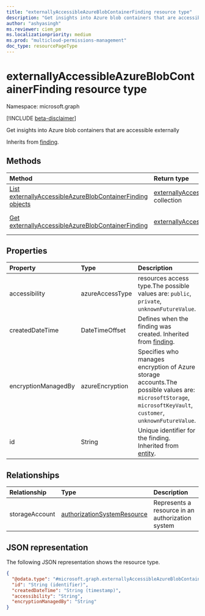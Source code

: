 ```yaml
---
title: "externallyAccessibleAzureBlobContainerFinding resource type"
description: "Get insights into Azure blob containers that are accessible externally*"
author: "ashyasingh"
ms.reviewer: ciem_pm
ms.localizationpriority: medium
ms.prod: "multicloud-permissions-management"
doc_type: resourcePageType
---
```


# externallyAccessibleAzureBlobContainerFinding resource type

Namespace: microsoft.graph

[!INCLUDE [beta-disclaimer](../../includes/beta-disclaimer.md)]

Get insights into Azure blob containers that are accessible externally

Inherits from [finding](../resources/finding.md).

## Methods
|Method|Return type|Description|
|:---|:---|:---|
|[List externallyAccessibleAzureBlobContainerFinding objects](../api/externallyaccessibleazureblobcontainerfinding-list.md)|[externallyAccessibleAzureBlobContainerFinding](../resources/externallyaccessibleazureblobcontainerfinding.md) collection|Get a list of the [externallyAccessibleAzureBlobContainerFinding](../resources/externallyaccessibleazureblobcontainerfinding.md) objects and their properties.|
|[Get externallyAccessibleAzureBlobContainerFinding](../api/externallyaccessibleazureblobcontainerfinding-get.md)|[externallyAccessibleAzureBlobContainerFinding](../resources/externallyaccessibleazureblobcontainerfinding.md)|Read the properties and relationships of an [externallyAccessibleAzureBlobContainerFinding](../resources/externallyaccessibleazureblobcontainerfinding.md) object.|

## Properties
|Property|Type|Description|
|:---|:---|:---|
|accessibility|azureAccessType|resources access type.The possible values are: `public`, `private`, `unknownFutureValue`.|
|createdDateTime|DateTimeOffset|Defines when the finding was created. Inherited from [finding](../resources/finding.md).|
|encryptionManagedBy|azureEncryption|Specifies who manages encryption of Azure storage accounts.The possible values are: `microsoftStorage`, `microsoftKeyVault`, `customer`, `unknownFutureValue`.|
|id|String|Unique identifier for the finding. Inherited from [entity](../resources/entity.md).|

## Relationships
|Relationship|Type|Description|
|:---|:---|:---|
|storageAccount|[authorizationSystemResource](../resources/authorizationsystemresource.md)|Represents a resource in an authorization system|

## JSON representation
The following JSON representation shows the resource type.
<!-- {
  "blockType": "resource",
  "keyProperty": "id",
  "@odata.type": "microsoft.graph.externallyAccessibleAzureBlobContainerFinding",
  "baseType": "microsoft.graph.finding",
  "openType": false
}
-->
``` json
{
  "@odata.type": "#microsoft.graph.externallyAccessibleAzureBlobContainerFinding",
  "id": "String (identifier)",
  "createdDateTime": "String (timestamp)",
  "accessibility": "String",
  "encryptionManagedBy": "String"
}
```

